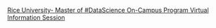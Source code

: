 [Rice University- Master of #DataScience On-Campus Program Virtual Information Session](https://qi.tc/qi/116639)